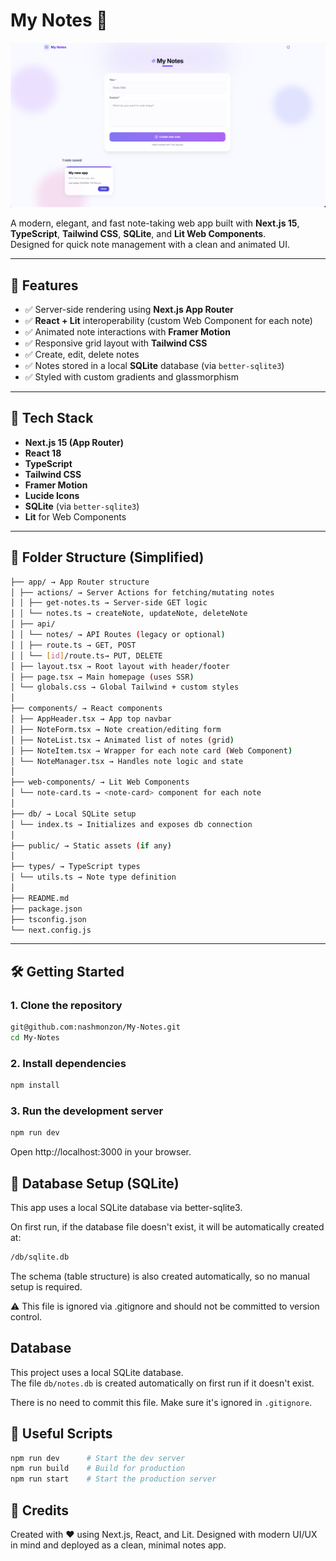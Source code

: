 # My Notes 📝

![My Notes App Preview](./My-NotesImg.png)

A modern, elegant, and fast note-taking web app built with **Next.js 15**, **TypeScript**, **Tailwind CSS**, **SQLite**, and **Lit Web Components**.  
Designed for quick note management with a clean and animated UI.

---

## 🚀 Features

- ✅ Server-side rendering using **Next.js App Router**
- ✅ **React + Lit** interoperability (custom Web Component for each note)
- ✅ Animated note interactions with **Framer Motion**
- ✅ Responsive grid layout with **Tailwind CSS**
- ✅ Create, edit, delete notes
- ✅ Notes stored in a local **SQLite** database (via `better-sqlite3`)
- ✅ Styled with custom gradients and glassmorphism

---

## 🧱 Tech Stack

- **Next.js 15 (App Router)**
- **React 18**
- **TypeScript**
- **Tailwind CSS**
- **Framer Motion**
- **Lucide Icons**
- **SQLite** (via `better-sqlite3`)
- **Lit** for Web Components

---

## 📁 Folder Structure (Simplified)

```bash
├── app/ → App Router structure
│ ├── actions/ → Server Actions for fetching/mutating notes
│ │ ├── get-notes.ts → Server-side GET logic
│ │ └── notes.ts → createNote, updateNote, deleteNote
│ ├── api/
│ │ └── notes/ → API Routes (legacy or optional)
│ │ ├── route.ts → GET, POST
│ │ └── [id]/route.ts→ PUT, DELETE
│ ├── layout.tsx → Root layout with header/footer
│ ├── page.tsx → Main homepage (uses SSR)
│ └── globals.css → Global Tailwind + custom styles
│
├── components/ → React components
│ ├── AppHeader.tsx → App top navbar
│ ├── NoteForm.tsx → Note creation/editing form
│ ├── NoteList.tsx → Animated list of notes (grid)
│ ├── NoteItem.tsx → Wrapper for each note card (Web Component)
│ └── NoteManager.tsx → Handles note logic and state
│
├── web-components/ → Lit Web Components
│ └── note-card.ts → <note-card> component for each note
│
├── db/ → Local SQLite setup
│ └── index.ts → Initializes and exposes db connection
│
├── public/ → Static assets (if any)
│
├── types/ → TypeScript types
│ └── utils.ts → Note type definition
│
├── README.md
├── package.json
├── tsconfig.json
└── next.config.js
```

---

## 🛠️ Getting Started

### 1. Clone the repository

```bash
git@github.com:nashmonzon/My-Notes.git
cd My-Notes
```

### 2. Install dependencies

```bash
npm install
```

### 3. Run the development server

```bash
npm run dev
```

Open http://localhost:3000 in your browser.

## 💾 Database Setup (SQLite)

This app uses a local SQLite database via better-sqlite3.

On first run, if the database file doesn't exist, it will be automatically created at:

```bash
/db/sqlite.db
```

The schema (table structure) is also created automatically, so no manual setup is required.

⚠️ This file is ignored via .gitignore and should not be committed to version control.

## Database

This project uses a local SQLite database.  
The file `db/notes.db` is created automatically on first run if it doesn't exist.

There is no need to commit this file. Make sure it's ignored in `.gitignore`.

## 🧪 Useful Scripts

```bash
npm run dev      # Start the dev server
npm run build    # Build for production
npm run start    # Start the production server
```

## 🙌 Credits

Created with ❤️ using Next.js, React, and Lit.
Designed with modern UI/UX in mind and deployed as a clean, minimal notes app.
